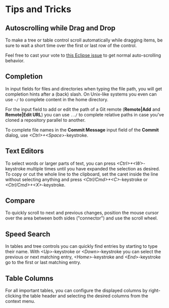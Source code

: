 # Tips and Tricks

## Autoscrolling while Drag and Drop

To make a tree or table control scroll automatically while dragging
items, be sure to wait a short time over the first or last row of the
control.

Feel free to cast your vote to [this Eclipse
issue](https://bugs.eclipse.org/bugs/show_bug.cgi?id=457108) to get
normal auto-scrolling behavior.

## Completion

In input fields for files and directories when typing the file path, you
will get completion hints after a (back) slash. On Unix-like systems you
even can use `~/` to complete content in the home directory.

For the input field to add or edit the path of a Git remote
(**Remote|Add** and **Remote|Edit URL**) you can use `../` to complete
relative paths in case you've cloned a repository parallel to another.

To complete file names in the **Commit Message** input field of the
**Commit** dialog, use *\<Ctrl\>+\<Space\>*-keystroke.

## Text Editors

To select words or larger parts of text, you can press
*\<Ctrl\>+\<W\>*-keystroke multiple times until you have expanded the
selection as desired. To copy or cut the whole line to the clipboard,
set the caret inside the line without selecting anything and press
*\<Ctrl/Cmd\>+\<C\>*-keystroke or *\<Ctrl/Cmd\>+\<X\>*-keystroke.

## Compare

To quickly scroll to next and previous changes, position the mouse
cursor over the area between both sides ("connector") and use the scroll
wheel.

## Speed Search

In tables and tree controls you can quickly find entries by starting to
type their name. With *\<Up\>*-keystroke or *\<Down\>*-keystroke you can
select the previous or next matching entry, *\<Home\>*-keystroke and
*\<End\>*-keystroke go to the first or last matching entry.

## Table Columns

For all important tables, you can configure the displayed columns by
right-clicking the table header and selecting the desired columns from
the context menu.
